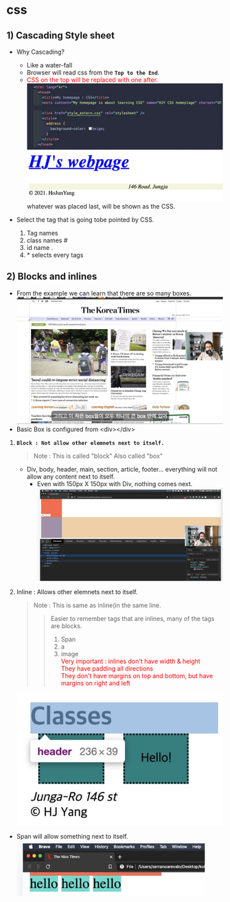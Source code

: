 <link href="../md_config/style.css" rel="stylesheet">

# css

## 1) Cascading Style sheet

- Why Cascading?

  - Like a water-fall
  - Browser will read css from the **`Top to the End`**.
  - <span style="color:red">CSS on the top will be replaced with one after.</span>  
    ![](images/2021-08-01-01-20-57.png)  
    ![](images/2021-08-01-01-21-18.png)  
    whatever was placed last, will be shown as the CSS.

- Select the tag that is going tobe pointed by CSS.
  1. Tag names
  2. class names #
  3. id name .
  4. \* selects every tags

## 2) Blocks and inlines

- From the example we can learn that there are so many boxes.  
  ![](images/2021-08-01-18-50-12.png)
- Basic Box is configured from \<div>\</div>

1. **`Block : Not allow other elemnets next to itself.`**

   > Note : This is called "block" Also called "box"

   - Div, body, header, main, section, article, footer... everything will not allow any content next to itself.
     - Even with 150px X 150px with Div, nothing comes next.  
       ![](images/2021-08-01-19-32-27.png)

2. Inline : Allows other elemnets next to itself.

   > Note : This is same as inline(in the same line.
   >
   > > Easier to remember tags that are inlines, many of the tags are blocks.
   > >
   > > 1. Span
   > > 2. a
   > > 3. image  
   > >    <span style="color:red">Very important : inlines don't have width & height</span>  
   > >    <span style="color:red">They have padding all directions</span>  
   > >    <span style="color:red">They don't have margins on top and bottom, but have margins on right and left</span>

   <img src="images/2021-08-03-01-50-59.png">

- Span will allow something next to itself.  
  ![](images/2021-08-01-20-58-32.png)
